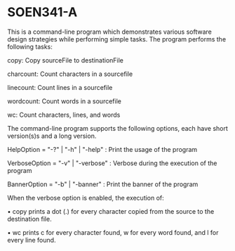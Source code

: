 # SOEN341-A
This is a command-line program which demonstrates various software design strategies while performing simple tasks.
The program performs the following tasks:

copy: Copy sourceFile to destinationFile

charcount: Count characters in a sourcefile

linecount: Count lines in a sourcefile

wordcount: Count words in a sourcefile

wc: Count characters, lines, and words


The command-line program supports the following options, each have short version(s)s and a long version.

HelpOption = "-?" | "-h" | "-help" : Print the usage of the program

VerboseOption = "-v" | "-verbose" : Verbose during the execution of the program

BannerOption = "-b" | "-banner" : Print the banner of the program


When the verbose option is enabled, the execution of:

• copy prints a dot (.) for every character copied from the source to the destination file.

• wc prints c for every character found, w for every word found, and l for every line found.

